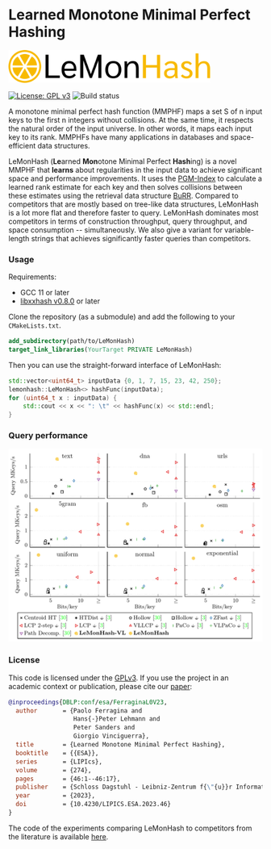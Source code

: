 # Learned Monotone Minimal Perfect Hashing

<picture>
  <source media="(prefers-color-scheme: dark)" srcset="img/lemon_wordmark_dark.png">
  <img src="img/lemon_wordmark.png" width="400" alt="Logo">
</picture>

[![License: GPL v3](https://img.shields.io/badge/License-GPLv3-blue.svg)](https://www.gnu.org/licenses/gpl-3.0)
![Build status](https://github.com/ByteHamster/LeMonHash/actions/workflows/build.yml/badge.svg)

A monotone minimal perfect hash function (MMPHF) maps a set S of n input keys to the first n integers without collisions.
At the same time, it respects the natural order of the input universe.
In other words, it maps each input key to its rank.
MMPHFs have many applications in databases and space-efficient data structures.

LeMonHash (**Le**arned **Mon**otone Minimal Perfect **Hash**ing) is a novel MMPHF that **learns** about regularities in the input data
to achieve significant space and performance improvements.
It uses the [PGM-Index](https://github.com/gvinciguerra/PGM-index) to calculate a learned rank estimate for each key
and then solves collisions between these estimates using the retrieval data structure [BuRR](https://github.com/lorenzhs/BuRR).
Compared to competitors that are mostly based on tree-like data structures, LeMonHash is a lot more flat and therefore faster to query.
LeMonHash dominates most competitors in terms of construction throughput, query throughput, and space consumption -- simultaneously.
We also give a variant for variable-length strings that achieves significantly faster queries than competitors.

### Usage

Requirements:

- GCC 11 or later
- [libxxhash v0.8.0](https://github.com/Cyan4973/xxHash/releases/tag/v0.8.0) or later

Clone the repository (as a submodule) and add the following to your `CMakeLists.txt`.

```cmake
add_subdirectory(path/to/LeMonHash)
target_link_libraries(YourTarget PRIVATE LeMonHash)
```

Then you can use the straight-forward interface of LeMonHash:

```cpp
std::vector<uint64_t> inputData {0, 1, 7, 15, 23, 42, 250};
lemonhash::LeMonHash<> hashFunc(inputData);
for (uint64_t x : inputData) {
    std::cout << x << ": \t" << hashFunc(x) << std::endl;
}
```

### Query performance

[![Plots preview](img/plots.png)](https://arxiv.org/pdf/2304.11012)

### License

This code is licensed under the [GPLv3](/LICENSE).
If you use the project in an academic context or publication, please cite our [paper](https://arxiv.org/pdf/2304.11012):

```bibtex
@inproceedings{DBLP:conf/esa/FerraginaL0V23,
  author       = {Paolo Ferragina and
                  Hans{-}Peter Lehmann and
                  Peter Sanders and
                  Giorgio Vinciguerra},
  title        = {Learned Monotone Minimal Perfect Hashing},
  booktitle    = {{ESA}},
  series       = {LIPIcs},
  volume       = {274},
  pages        = {46:1--46:17},
  publisher    = {Schloss Dagstuhl - Leibniz-Zentrum f{\"{u}}r Informatik},
  year         = {2023},
  doi          = {10.4230/LIPICS.ESA.2023.46}
}
```

The code of the experiments comparing LeMonHash to competitors from the literature is available [here](https://github.com/ByteHamster/MMPHF-Experiments).
